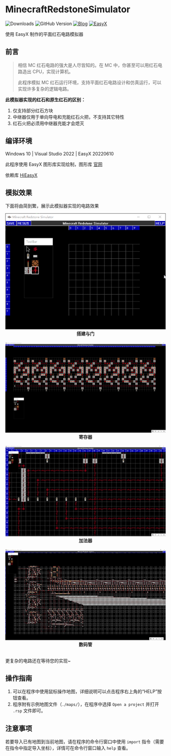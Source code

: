 # MinecraftRedstoneSimulator
![Downloads](https://img.shields.io/github/downloads/zouhuidong/MinecraftRedstoneSimulator/total)
![GitHub Version](https://img.shields.io/github/v/release/zouhuidong/MinecraftRedstoneSimulator)
[![Blog](https://img.shields.io/badge/blog-huidong.xyz-green.svg)](http://huidong.xyz)
[![EasyX](https://img.shields.io/badge/graphics-EasyX-orange.svg)](https://easyx.cn)

使用 EasyX 制作的平面红石电路模拟器

## 前言

> 相信 MC 红石电路的强大是人尽皆知的。在 MC 中，你甚至可以用红石电路造出 CPU，实现计算机。
>
> 此程序模拟 MC 红石运行环境，支持平面红石电路设计和仿真运行，可以实现许多复杂的逻辑电路。

**此模拟器实现的红石和原生红石的区别：**
1. 仅支持部分红石方块
2. 中继器仅用于单向导电和充能红石火把，不支持其它特性
2. 红石火把必须用中继器充能才会熄灭

## 编译环境

Windows 10 | Visual Studio 2022 | EasyX 20220610

此程序使用 EasyX 图形库实现绘制，图形库 [官网](https://easyx.cn)

依赖库 [HiEasyX](https://www.github.com/zouhuidong/HiEasyX)

## 模拟效果

下面将由简到繁，展示此模拟器实现的电路效果

<div align=center>
<img src="./screenshots/搭建与门.gif"><br>
<b>搭建与门</b>
</div><br>

<div align=center>
<img src="./screenshots/寄存器.gif"><br>
<b>寄存器</b>
</div><br>

<div align=center>
<img src="./screenshots/加法器.gif"><br>
<b>加法器</b>
</div><br>

<div align=center>
<img src="./screenshots/数码管.gif"><br>
<b>数码管</b>
</div><br>

更复杂的电路还在等待您的实现~

## 操作指南

1. 可以在程序中使用鼠标操作地图，详细说明可以点击程序右上角的“HELP”按钮查看。
2. 程序附有示例地图文件（`./maps/`），在程序中选择 `Open a project` 并打开 `.rsp` 文件即可。

## 注意事项

若要导入已有地图到当前地图，请在程序的命令行窗口中使用 `import` 指令（需要在指令中指定导入坐标），详情可在命令行窗口输入 `help` 查看。

